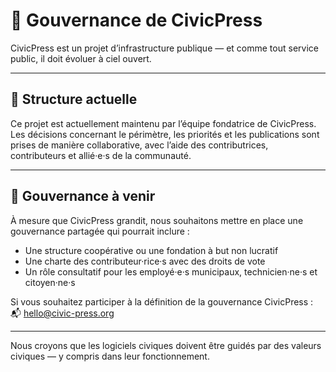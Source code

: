 # 🧭 Gouvernance de CivicPress

CivicPress est un projet d’infrastructure publique — et comme tout service public, il doit évoluer à ciel ouvert.

---

## 🤝 Structure actuelle

Ce projet est actuellement maintenu par l’équipe fondatrice de CivicPress.  
Les décisions concernant le périmètre, les priorités et les publications sont prises de manière collaborative, avec l’aide des contributrices, contributeurs et allié·e·s de la communauté.

---

## 🌱 Gouvernance à venir

À mesure que CivicPress grandit, nous souhaitons mettre en place une gouvernance partagée qui pourrait inclure :

- Une structure coopérative ou une fondation à but non lucratif
- Une charte des contributeur·rice·s avec des droits de vote
- Un rôle consultatif pour les employé·e·s municipaux, technicien·ne·s et citoyen·ne·s

Si vous souhaitez participer à la définition de la gouvernance CivicPress :  
📬 [hello@civic-press.org](mailto:hello@civic-press.org)

---

Nous croyons que les logiciels civiques doivent être guidés par des valeurs civiques — y compris dans leur fonctionnement.